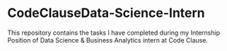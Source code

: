 # CodeClauseData-Science-Intern
This repository contains the tasks I have completed during my Internship Position of Data Science &amp; Business Analytics intern at Code Clause.
